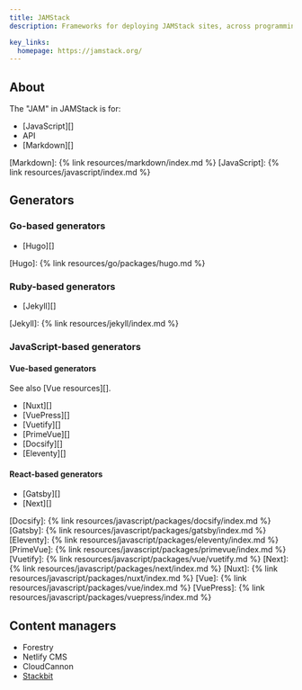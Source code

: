 ```yaml
---
title: JAMStack
description: Frameworks for deploying JAMStack sites, across programming languages.

key_links:
  homepage: https://jamstack.org/
---
```


## About

The "JAM" in JAMStack is for:

- [JavaScript][]
- API
- [Markdown][]

[Markdown]: {% link resources/markdown/index.md %}
[JavaScript]: {% link resources/javascript/index.md %}


## Generators

### Go-based generators

- [Hugo][]

[Hugo]: {% link resources/go/packages/hugo.md %}


### Ruby-based generators

- [Jekyll][]

[Jekyll]: {% link resources/jekyll/index.md %}


### JavaScript-based generators

#### Vue-based generators

See also [Vue resources][].

- [Nuxt][]
- [VuePress][]
- [Vuetify][]
- [PrimeVue][]
- [Docsify][]
- [Eleventy][]

#### React-based generators

- [Gatsby][]
- [Next][]


[Docsify]:  {% link resources/javascript/packages/docsify/index.md %}
[Gatsby]:   {% link resources/javascript/packages/gatsby/index.md %}
[Eleventy]: {% link resources/javascript/packages/eleventy/index.md %}
[PrimeVue]: {% link resources/javascript/packages/primevue/index.md %}
[Vuetify]:  {% link resources/javascript/packages/vue/vuetify.md %}
[Next]:     {% link resources/javascript/packages/next/index.md %}
[Nuxt]:     {% link resources/javascript/packages/nuxt/index.md %}
[Vue]:      {% link resources/javascript/packages/vue/index.md %}
[VuePress]: {% link resources/javascript/packages/vuepress/index.md %}


## Content managers

- Forestry
- Netlify CMS
- CloudCannon
- [Stackbit](https://www.stackbit.com/)
